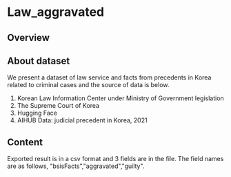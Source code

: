 # Law_aggravated


## Overview

## About dataset
We present a dataset of law service and facts from precedents in Korea related to criminal cases and the source of data is below.
1. Korean Law Information Center under Ministry of Government legislation
2. The Supreme Court of Korea 
3. Hugging Face
4. AIHUB Data: judicial precedent in Korea, 2021

## Content
Exported result is in a csv format and 3 fields are in the file. The field names are as follows, "bsisFacts","aggravated","guilty".

